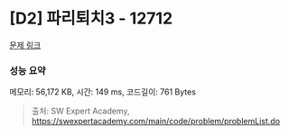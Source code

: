 # [D2] 파리퇴치3 - 12712 

[문제 링크](https://swexpertacademy.com/main/code/problem/problemDetail.do?contestProbId=AXuARWAqDkQDFARa) 

### 성능 요약

메모리: 56,172 KB, 시간: 149 ms, 코드길이: 761 Bytes



> 출처: SW Expert Academy, https://swexpertacademy.com/main/code/problem/problemList.do